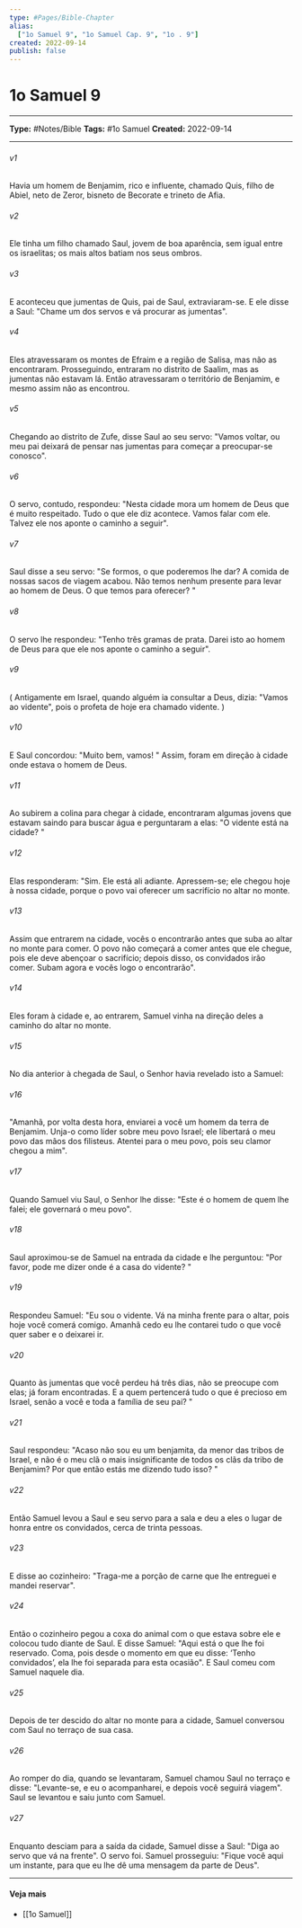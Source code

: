 ```yaml
---
type: #Pages/Bible-Chapter
alias:
  ["1o Samuel 9", "1o Samuel Cap. 9", "1o . 9"]
created: 2022-09-14
publish: false
---
```


# 1o Samuel 9

---

**Type:** #Notes/Bible
**Tags:** #1o Samuel
**Created:** 2022-09-14

---

###### v1
Havia um homem de Benjamim, rico e influente, chamado Quis, filho de Abiel, neto de Zeror, bisneto de Becorate e trineto de Afia.
###### v2
Ele tinha um filho chamado Saul, jovem de boa aparência, sem igual entre os israelitas; os mais altos batiam nos seus ombros.
###### v3
E aconteceu que jumentas de Quis, pai de Saul, extraviaram-se. E ele disse a Saul: "Chame um dos servos e vá procurar as jumentas".
###### v4
Eles atravessaram os montes de Efraim e a região de Salisa, mas não as encontraram. Prosseguindo, entraram no distrito de Saalim, mas as jumentas não estavam lá. Então atravessaram o território de Benjamim, e mesmo assim não as encontrou.
###### v5
Chegando ao distrito de Zufe, disse Saul ao seu servo: "Vamos voltar, ou meu pai deixará de pensar nas jumentas para começar a preocupar-se conosco".
###### v6
O servo, contudo, respondeu: "Nesta cidade mora um homem de Deus que é muito respeitado. Tudo o que ele diz acontece. Vamos falar com ele. Talvez ele nos aponte o caminho a seguir".
###### v7
Saul disse a seu servo: "Se formos, o que poderemos lhe dar? A comida de nossas sacos de viagem acabou. Não temos nenhum presente para levar ao homem de Deus. O que temos para oferecer? "
###### v8
O servo lhe respondeu: "Tenho três gramas de prata. Darei isto ao homem de Deus para que ele nos aponte o caminho a seguir".
###### v9
( Antigamente em Israel, quando alguém ia consultar a Deus, dizia: "Vamos ao vidente", pois o profeta de hoje era chamado vidente. )
###### v10
E Saul concordou: "Muito bem, vamos! " Assim, foram em direção à cidade onde estava o homem de Deus.
###### v11
Ao subirem a colina para chegar à cidade, encontraram algumas jovens que estavam saindo para buscar água e perguntaram a elas: "O vidente está na cidade? "
###### v12
Elas responderam: "Sim. Ele está ali adiante. Apressem-se; ele chegou hoje à nossa cidade, porque o povo vai oferecer um sacrifício no altar no monte.
###### v13
Assim que entrarem na cidade, vocês o encontrarão antes que suba ao altar no monte para comer. O povo não começará a comer antes que ele chegue, pois ele deve abençoar o sacrifício; depois disso, os convidados irão comer. Subam agora e vocês logo o encontrarão".
###### v14
Eles foram à cidade e, ao entrarem, Samuel vinha na direção deles a caminho do altar no monte.
###### v15
No dia anterior à chegada de Saul, o Senhor havia revelado isto a Samuel:
###### v16
"Amanhã, por volta desta hora, enviarei a você um homem da terra de Benjamim. Unja-o como líder sobre meu povo Israel; ele libertará o meu povo das mãos dos filisteus. Atentei para o meu povo, pois seu clamor chegou a mim".
###### v17
Quando Samuel viu Saul, o Senhor lhe disse: "Este é o homem de quem lhe falei; ele governará o meu povo".
###### v18
Saul aproximou-se de Samuel na entrada da cidade e lhe perguntou: "Por favor, pode me dizer onde é a casa do vidente? "
###### v19
Respondeu Samuel: "Eu sou o vidente. Vá na minha frente para o altar, pois hoje você comerá comigo. Amanhã cedo eu lhe contarei tudo o que você quer saber e o deixarei ir.
###### v20
Quanto às jumentas que você perdeu há três dias, não se preocupe com elas; já foram encontradas. E a quem pertencerá tudo o que é precioso em Israel, senão a você e toda a família de seu pai? "
###### v21
Saul respondeu: "Acaso não sou eu um benjamita, da menor das tribos de Israel, e não é o meu clã o mais insignificante de todos os clãs da tribo de Benjamim? Por que então estás me dizendo tudo isso? "
###### v22
Então Samuel levou a Saul e seu servo para a sala e deu a eles o lugar de honra entre os convidados, cerca de trinta pessoas.
###### v23
E disse ao cozinheiro: "Traga-me a porção de carne que lhe entreguei e mandei reservar".
###### v24
Então o cozinheiro pegou a coxa do animal com o que estava sobre ele e colocou tudo diante de Saul. E disse Samuel: "Aqui está o que lhe foi reservado. Coma, pois desde o momento em que eu disse: ‘Tenho convidados’, ela lhe foi separada para esta ocasião". E Saul comeu com Samuel naquele dia.
###### v25
Depois de ter descido do altar no monte para a cidade, Samuel conversou com Saul no terraço de sua casa.
###### v26
Ao romper do dia, quando se levantaram, Samuel chamou Saul no terraço e disse: "Levante-se, e eu o acompanharei, e depois você seguirá viagem". Saul se levantou e saiu junto com Samuel.
###### v27
Enquanto desciam para a saída da cidade, Samuel disse a Saul: "Diga ao servo que vá na frente". O servo foi. Samuel prosseguiu: "Fique você aqui um instante, para que eu lhe dê uma mensagem da parte de Deus".


---

#### Veja mais

- [[1o Samuel]]

